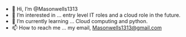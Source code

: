 - 👋 Hi, I’m @Masonwells1313
- 👀 I’m interested in ... entry level IT roles and a cloud role in the future. 
- 🌱 I’m currently learning ... Cloud computing and python.
- 📫 How to reach me ... my email, Masonwells1313@gmail.com

<!---
Masonwells1313/Masonwells1313 is a ✨ special ✨ repository because its `README.md` (this file) appears on your GitHub profile.
You can click the Preview link to take a look at your changes.
--->
